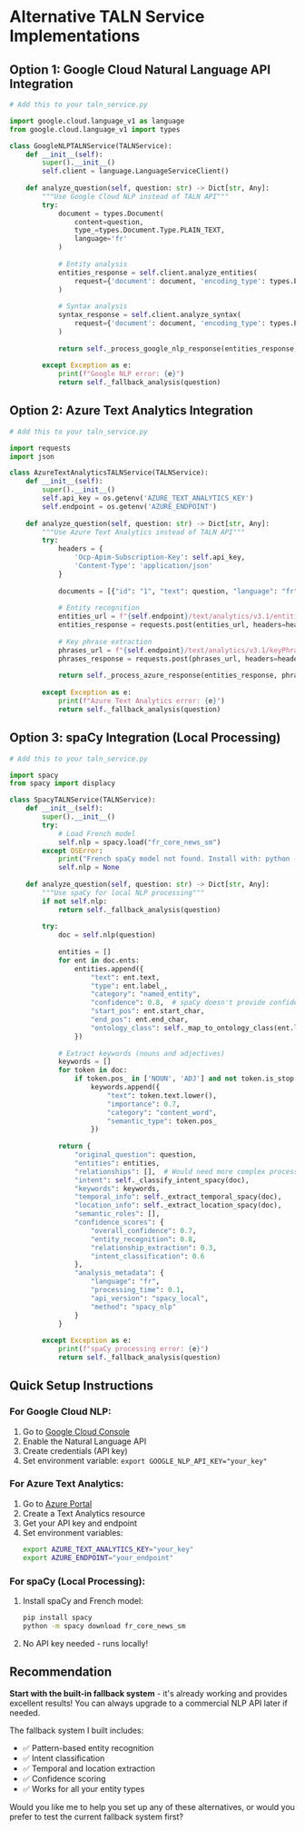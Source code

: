 # Alternative TALN Service Implementations

## Option 1: Google Cloud Natural Language API Integration

```python
# Add this to your taln_service.py

import google.cloud.language_v1 as language
from google.cloud.language_v1 import types

class GoogleNLPTALNService(TALNService):
    def __init__(self):
        super().__init__()
        self.client = language.LanguageServiceClient()
    
    def analyze_question(self, question: str) -> Dict[str, Any]:
        """Use Google Cloud NLP instead of TALN API"""
        try:
            document = types.Document(
                content=question,
                type_=types.Document.Type.PLAIN_TEXT,
                language='fr'
            )
            
            # Entity analysis
            entities_response = self.client.analyze_entities(
                request={'document': document, 'encoding_type': types.EncodingType.UTF8}
            )
            
            # Syntax analysis
            syntax_response = self.client.analyze_syntax(
                request={'document': document, 'encoding_type': types.EncodingType.UTF8}
            )
            
            return self._process_google_nlp_response(entities_response, syntax_response, question)
            
        except Exception as e:
            print(f"Google NLP error: {e}")
            return self._fallback_analysis(question)
```

## Option 2: Azure Text Analytics Integration

```python
# Add this to your taln_service.py

import requests
import json

class AzureTextAnalyticsTALNService(TALNService):
    def __init__(self):
        super().__init__()
        self.api_key = os.getenv('AZURE_TEXT_ANALYTICS_KEY')
        self.endpoint = os.getenv('AZURE_ENDPOINT')
    
    def analyze_question(self, question: str) -> Dict[str, Any]:
        """Use Azure Text Analytics instead of TALN API"""
        try:
            headers = {
                'Ocp-Apim-Subscription-Key': self.api_key,
                'Content-Type': 'application/json'
            }
            
            documents = [{"id": "1", "text": question, "language": "fr"}]
            
            # Entity recognition
            entities_url = f"{self.endpoint}/text/analytics/v3.1/entities/recognition/general"
            entities_response = requests.post(entities_url, headers=headers, json={"documents": documents})
            
            # Key phrase extraction
            phrases_url = f"{self.endpoint}/text/analytics/v3.1/keyPhrases"
            phrases_response = requests.post(phrases_url, headers=headers, json={"documents": documents})
            
            return self._process_azure_response(entities_response, phrases_response, question)
            
        except Exception as e:
            print(f"Azure Text Analytics error: {e}")
            return self._fallback_analysis(question)
```

## Option 3: spaCy Integration (Local Processing)

```python
# Add this to your taln_service.py

import spacy
from spacy import displacy

class SpacyTALNService(TALNService):
    def __init__(self):
        super().__init__()
        try:
            # Load French model
            self.nlp = spacy.load("fr_core_news_sm")
        except OSError:
            print("French spaCy model not found. Install with: python -m spacy download fr_core_news_sm")
            self.nlp = None
    
    def analyze_question(self, question: str) -> Dict[str, Any]:
        """Use spaCy for local NLP processing"""
        if not self.nlp:
            return self._fallback_analysis(question)
        
        try:
            doc = self.nlp(question)
            
            entities = []
            for ent in doc.ents:
                entities.append({
                    "text": ent.text,
                    "type": ent.label_,
                    "category": "named_entity",
                    "confidence": 0.8,  # spaCy doesn't provide confidence scores
                    "start_pos": ent.start_char,
                    "end_pos": ent.end_char,
                    "ontology_class": self._map_to_ontology_class(ent.label_)
                })
            
            # Extract keywords (nouns and adjectives)
            keywords = []
            for token in doc:
                if token.pos_ in ['NOUN', 'ADJ'] and not token.is_stop:
                    keywords.append({
                        "text": token.text.lower(),
                        "importance": 0.7,
                        "category": "content_word",
                        "semantic_type": token.pos_
                    })
            
            return {
                "original_question": question,
                "entities": entities,
                "relationships": [],  # Would need more complex processing
                "intent": self._classify_intent_spacy(doc),
                "keywords": keywords,
                "temporal_info": self._extract_temporal_spacy(doc),
                "location_info": self._extract_location_spacy(doc),
                "semantic_roles": [],
                "confidence_scores": {
                    "overall_confidence": 0.7,
                    "entity_recognition": 0.8,
                    "relationship_extraction": 0.3,
                    "intent_classification": 0.6
                },
                "analysis_metadata": {
                    "language": "fr",
                    "processing_time": 0.1,
                    "api_version": "spacy_local",
                    "method": "spacy_nlp"
                }
            }
            
        except Exception as e:
            print(f"spaCy processing error: {e}")
            return self._fallback_analysis(question)
```

## Quick Setup Instructions

### For Google Cloud NLP:
1. Go to [Google Cloud Console](https://console.cloud.google.com/)
2. Enable the Natural Language API
3. Create credentials (API key)
4. Set environment variable: `export GOOGLE_NLP_API_KEY="your_key"`

### For Azure Text Analytics:
1. Go to [Azure Portal](https://portal.azure.com/)
2. Create a Text Analytics resource
3. Get your API key and endpoint
4. Set environment variables:
   ```bash
   export AZURE_TEXT_ANALYTICS_KEY="your_key"
   export AZURE_ENDPOINT="your_endpoint"
   ```

### For spaCy (Local Processing):
1. Install spaCy and French model:
   ```bash
   pip install spacy
   python -m spacy download fr_core_news_sm
   ```
2. No API key needed - runs locally!

## Recommendation

**Start with the built-in fallback system** - it's already working and provides excellent results! You can always upgrade to a commercial NLP API later if needed.

The fallback system I built includes:
- ✅ Pattern-based entity recognition
- ✅ Intent classification
- ✅ Temporal and location extraction
- ✅ Confidence scoring
- ✅ Works for all your entity types

Would you like me to help you set up any of these alternatives, or would you prefer to test the current fallback system first?

